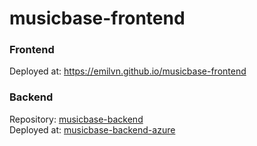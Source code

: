# musicbase-frontend

### Frontend
Deployed at: https://emilvn.github.io/musicbase-frontend

### Backend
Repository: [musicbase-backend](https://github.com/emilvn/musicbase-backend)  
Deployed at: [musicbase-backend-azure](https://musicbase-backend.azurewebsites.net)